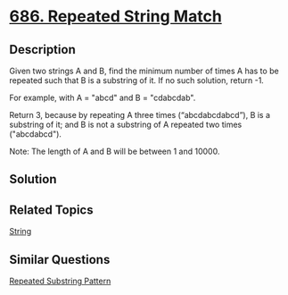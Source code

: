 # [686. Repeated String Match](https://leetcode.com/problems/repeated-string-match)

## Description

Given two strings A and B, find the minimum number of times A has to be repeated such that B is a substring of it. If no such solution, return -1.

For example, with A = "abcd" and B = "cdabcdab".

Return 3, because by repeating A three times (“abcdabcdabcd”), B is a substring of it; and B is not a substring of A repeated two times ("abcdabcd").

Note:
The length of A and B will be between 1 and 10000.

## Solution



## Related Topics

[String](https://leetcode.com/tag/string/) 

## Similar Questions

[Repeated Substring Pattern](https://leetcode.com/problems/repeated-substring-pattern/)
